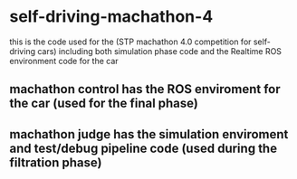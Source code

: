 # self-driving-machathon-4
this is the code used for the (STP machathon 4.0 competition for self-driving cars) including both simulation phase code and the Realtime ROS environment code for the car


## machathon control has the ROS enviroment for the car (used for the final phase)
## machathon judge has the simulation enviroment and test/debug pipeline code (used during the filtration phase)

